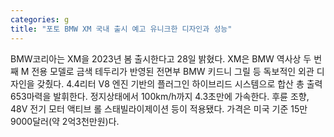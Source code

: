 ```yaml
---
categories: g
title: "포토 BMW XM 국내 출시 예고 유니크한 디자인과 성능"
---
```

BMW코리아는 XM을 2023년 봄 출시한다고 28일 밝혔다. XM은 BMW 역사상 두 번째 M 전용 모델로 금색 테두리가 반영된 전면부 BMW 키드니 그릴 등 독보적인 외관 디자인을 갖췄다. 4.4리터 V8 엔진 기반의 플러그인 하이브리드 시스템으로 합산 총 출력 653마력을 발휘한다. 정지상태에서 100km/h까지 4.3초만에 가속한다. 후륜 조향, 48V 전기 모터 액티브 롤 스태빌라이제이션 등이 적용됐다. 가격은 미국 기준 15만9000달러(약 2억3천만원)다.